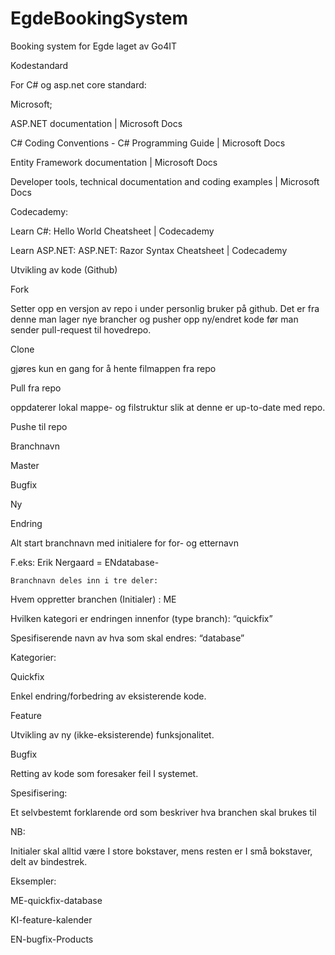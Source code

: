# EgdeBookingSystem
Booking system for Egde laget av Go4IT


Kodestandard 

For C# og asp.net core standard: 

Microsoft; 

ASP.NET documentation | Microsoft Docs 

C# Coding Conventions - C# Programming Guide | Microsoft Docs 

Entity Framework documentation | Microsoft Docs 

Developer tools, technical documentation and coding examples | Microsoft Docs 

Codecademy: 

Learn C#: Hello World Cheatsheet | Codecademy 

Learn ASP.NET: ASP.NET: Razor Syntax Cheatsheet | Codecademy 

 

Utvikling av kode (Github) 

Fork 

Setter opp en versjon av repo i under personlig bruker på github. Det er fra denne man lager nye brancher og pusher opp ny/endret kode før man sender pull-request til hovedrepo.   

Clone  

gjøres kun en gang for å hente filmappen fra repo 

Pull fra repo 

oppdaterer lokal mappe- og filstruktur slik at denne er up-to-date med repo. 

Pushe til repo 

Branchnavn 

Master 

Bugfix 

Ny 

Endring 

 

 

Alt start  branchnavn med initialere for for- og etternavn 

F.eks: Erik Nergaard = ENdatabase- 

 

	Branchnavn deles inn i tre deler: 

Hvem oppretter branchen (Initialer) :  ME 

Hvilken kategori er endringen innenfor (type branch): “quickfix” 

Spesifiserende navn av hva som skal endres: “database”  

Kategorier:  

Quickfix 

Enkel endring/forbedring av eksisterende kode.  

Feature 

Utvikling av ny (ikke-eksisterende) funksjonalitet.  

Bugfix 

Retting av kode som foresaker feil I systemet. 

Spesifisering: 

Et selvbestemt forklarende ord som beskriver hva branchen skal brukes til 

NB: 

Initialer skal alltid være I store bokstaver, mens resten er I små bokstaver, delt av bindestrek. 

Eksempler: 

ME-quickfix-database 

KI-feature-kalender 

EN-bugfix-Products 